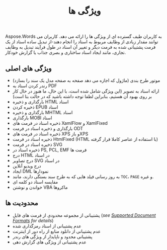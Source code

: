 ﻿---
title: ویژگی ها
second_title: Aspose.Words برای C++
articleTitle: ویژگی های پشتیبانی شده
linktitle: ویژگی های پشتیبانی شده
description: "Aspose.Words برای C++ کاربران را با طیف گسترده ای از ویژگی ها از تبدیل و تغییر اسناد به ایجاد اسناد ساختاری و بصری جذاب یا گزارش خودکار فراهم می کند."
type: docs
weight: 40
url: /fa/cpp/features/
---

Aspose.Words به کاربران طیف گسترده ای از ویژگی ها را ارائه می دهد. کاربران می توانند مقدار زیادی از وظایف مربوط به اسناد را انجام دهند-از تبدیل ساده اسناد از یک فرمت پشتیبانی شده به فرمت دیگر و تغییر آن اسناد در طول فرآیند تبدیل به وظایف تجاری، مانند ایجاد اسناد ساختاری و بصری جذاب یا گزارش خودکار.

## ویژگی های اصلی

- موتور طرح بندی (ماژول که اجازه می دهد صفحه به صفحه مدل یک سند را بسازد)
- رندر کردن اسناد به PDF
- ارائه اسناد به تصویر (این ویژگی شامل شده است، با این حال، ما هنوز در حال کار بر روی بهبود آن هستیم، بنابراین لطفا توجه داشته باشید که در حالت بتا است)
- بارگذاری و ذخیره HTML اسناد
- ذخیره کردن EPUB اسناد
- بارگذاری و ذخیره MHTML اسناد
- بارگذاری MOBI اسناد
- ذخیره اسناد در فرمت های XamlFlow و XamlFixed
- بارگذاری و ذخیره اسناد در فرمت ODT
- ذخیره اسناد در فرمت های XPS و بازXPS
- ذخیره اسناد در فرمت HtmlFixed (HTML با استفاده از عناصر کاملا قرار گرفته)
- ذخیره اسناد در فرمت SVG
- ذخیره اسناد در PS, PCL, EMF فرمت ها
- درج HTML در اسناد
- درج تصاویر SVG در اسناد
- درج ویدیو آنلاین
- ایجاد DML نمودارها
- به روز رسانی فیلد هایی که به طرح سند بستگی دارند، مانند `TOC`، `PAGE` و غیره.
- مقایسه اسناد دو کلمه ای
- خواندن و نوشتن VBA ماکروها

## محدودیت ها

- پشتیبانی از مجموعه محدودی از فرمت های فایل (*see [Supported Document Formats](/words/cpp/supported-document-formats/) for details*)
- عدم پشتیبانی از اسناد رمزگذاری شده
- عدم پشتیبانی از دانلود منابع از راه دور از اینترنت
- پشتیبانی محدود و ناپایدار از ویژگی های رندر
- عدم پشتیبانی از ویژگی های گزارش دهی
